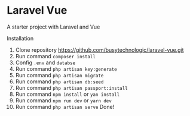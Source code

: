# Laravel Vue
A starter project with Laravel and Vue

Installation
1. Clone repository https://github.com/busytechnologic/laravel-vue.git
2. Run command `composer install`
3. Config `.env` and `databse`
4. Run command `php artisan key:generate`
5. Run command `php artisan migrate`
6. Run command `php artisan db:seed`
7. Run command `php artisan passport:install`
8. Run command `npm install` or `yan install`
9. Run command `npm run dev` or `yarn dev`
10. Run command `php artisan serve`
Done!
